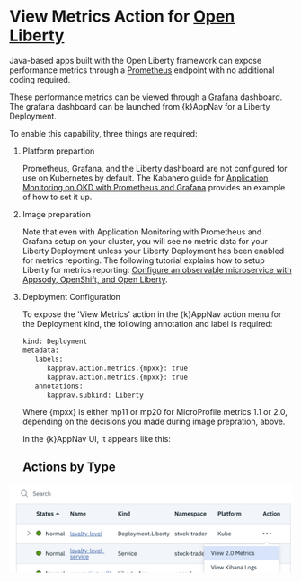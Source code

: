 # View Metrics Action for [Open Liberty](https://openliberty.io/)

Java-based apps built with the Open Liberty framework can expose performance metrics through a 
[Prometheus](https://prometheus.io/) endpoint with no additional coding required.  

These performance metrics can be viewed through a [Grafana](https://prometheus.io/docs/visualization/grafana/) dashboard. The 
grafana dashboard can be launched from {k}AppNav for a Liberty Deployment.

To enable this capability, three things are required: 

1. Platform prepartion 

   Prometheus, Grafana, and the Liberty dashboard are not configured for use on Kubernetes by default. The Kabanero guide for [Application Monitoring on OKD with Prometheus and Grafana](https://kabanero.io/guides/app-monitoring) provides an example of how to set it up.

1. Image preparation

   Note that even with Application Monitoring with Prometheus and Grafana setup on your cluster, you will see no metric data for your Liberty Deployment unless your Liberty Deployment has been enabled for metrics reporting.  The following tutorial explains how to setup Liberty for metrics reporting:  [Configure an observable microservice with Appsody, OpenShift, and Open Liberty](https://developer.ibm.com/tutorials/configure-an-observable-microservice-with-appsody-openshift-open-liberty/#).

1. Deployment Configuration

   To expose the 'View Metrics' action in the {k}AppNav action menu for the Deployment kind, the following annotation and label is required: 

   ```
   kind: Deployment
   metadata: 
      labels: 
         kappnav.action.metrics.{mpxx}: true
         kappnav.action.metrics.{mpxx}: true
      annotations: 
         kappnav.subkind: Liberty 
   ```

   Where {mpxx} is either mp11 or mp20 for MicroProfile metrics 1.1 or 2.0, depending on the decisions you made during image prepration, above.

   In the {k}AppNav UI, it appears like this: 

   ## Actions by Type

  ![image](images/view-metrics-action.png?raw=true)
